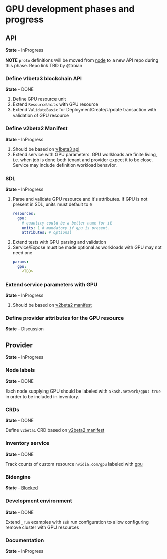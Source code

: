 # GPU development phases and progress

## API
**State** - InProgress

**NOTE** `proto` definitions will be moved from [node](https://github.com/akash-network/node) to a new API repo during this phase.
Repo link TBD by @troian

### Define v1beta3 blockchain API 
**State** - DONE

1. Define GPU resource unit
2. Extend `ResourceUnits` with GPU resource
3. Extend `ValidateBasic` for DeploymentCreate/Update transaction with validation of GPU resource

### Define v2beta2 Manifest
**State** - InProgress

1. Should be based on [v1beta3 api](#define-v1beta3-blockchain-api) 
2. Extend service with GPU parameters.
GPU workloads are finite living, i.e. when job is done both tenant and provider expect it to be close.
Service may include definition workload behavior.

### SDL
**State** - InProgress

1. Parse and validate GPU resource and it's attributes. If GPU is not present in SDL, units must default to `0`
    ```yaml
    resources:
      gpu:
        # quantity could be a better name for it
        units: 1 # mandatory if gpu is present.
        attributes: # optional
    ```
2. Extend tests with GPU parsing and validation
3. Service/Expose must be made optional as workloads with GPU may not need one
    ```yaml
    params:
      gpu:
        <TBD>
    ```

### Extend service parameters with GPU
**State** - InProgress

1. Should be based on [v2beta2 manifest](#define-v2beta2-manifest)


### Define provider attributes for the GPU resource
**State** - Discussion

## Provider
**State** - InProgress

### Node labels
**State** - DONE

Each node supplying GPU should be labeled with `akash.network/gpu: true` in order to be included in inventory.

### CRDs
**State** - DONE

Define `v2beta1` CRD based on [v2beta2 manifest](#define-v2beta2-manifest)

### Inventory service
**State** - DONE

Track counts of custom resource `nvidia.com/gpu` labeled with [gpu](#node-labels)

### Bidengine
**State** - [Blocked](#define-provider-attributes-for-the-gpu-resource)

### Development environment
**State** - DONE

Extend `_run` examples with `ssh` run configuration to allow configuring remove cluster with GPU resources

### Documentation
**State** - InProgress

